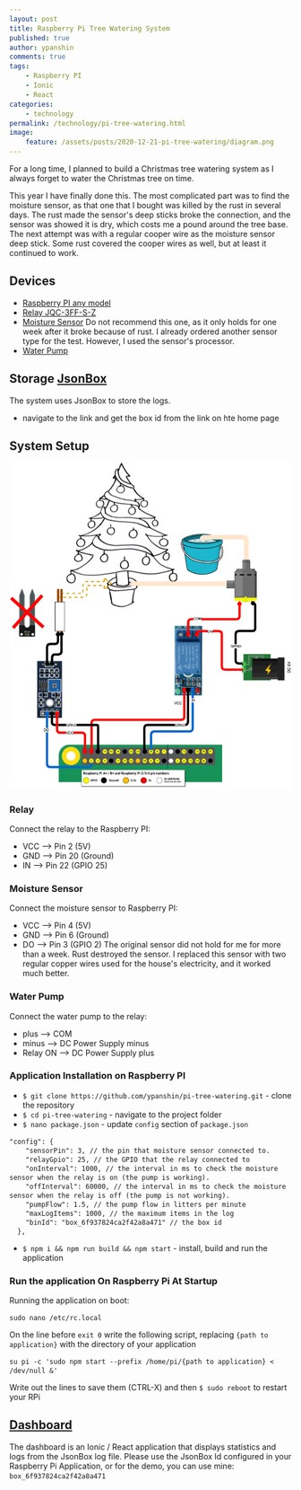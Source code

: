 ```yaml
---
layout: post
title: Raspberry Pi Tree Watering System
published: true
author: ypanshin
comments: true
tags:
    - Raspberry PI
    - Ionic
    - React
categories:
    - technology
permalink: /technology/pi-tree-watering.html
image:
    feature: /assets/posts/2020-12-21-pi-tree-watering/diagram.png
---
```

For a long time, I planned to build a Christmas tree watering system as I always forget to water the Christmas tree on time.
<!--more-->

This year I have finally done this. The most complicated part was to find the moisture sensor, as that one that I bought was killed by the rust in several days. The rust made the sensor's deep sticks broke the connection, and the sensor was showed it is dry, which costs me a pound around the tree base. 
The next attempt was with a regular cooper wire as the moisture sensor deep stick.
Some rust covered the cooper wires as well, but at least it continued to work.

## Devices
- [Raspberry PI any model](https://amzn.to/3nE8tsk)
- [Relay JQC-3FF-S-Z](https://amzn.to/38jBsez)
- [Moisture Sensor](https://amzn.to/3h5OksS) Do not recommend this one, as it only holds for one week after it broke because of rust. I already ordered another sensor type for the test. However, I used the sensor's processor.
- [Water Pump](https://amzn.to/2WwcDGI)

## Storage [JsonBox](https://jsonbox.io/)
The system uses JsonBox to store the logs.
- navigate to the link and get the box id from the link on hte home page
## System Setup
![Diagram](/assets/posts/2020-12-21-pi-tree-watering/diagram.png)
### Relay
Connect the relay to the Raspberry PI:
- VCC --> Pin 2 (5V)
- GND --> Pin 20 (Ground)
- IN  --> Pin 22 (GPIO 25)

### Moisture Sensor
Connect the moisture sensor to Raspberry PI:
- VCC --> Pin 4 (5V)
- GND --> Pin 6 (Ground)
- DO  --> Pin 3 (GPIO 2)
The original sensor did not hold for me for more than a week. Rust destroyed the sensor. I replaced this sensor with two regular copper wires used for the house's electricity, and it worked much better. 
### Water Pump
Connect the water pump to the relay:
- plus --> COM
- minus --> DC Power Supply minus
- Relay ON --> DC Power Supply plus

### Application Installation on Raspberry PI
- `$ git clone https://github.com/ypanshin/pi-tree-watering.git` - clone the repository
- `$ cd pi-tree-watering` - navigate to the project folder
- `$ nano package.json` - update `config` section of `package.json`
```
"config": {
    "sensorPin": 3, // the pin that moisture sensor connected to.
    "relayGpio": 25, // the GPIO that the relay connected to
    "onInterval": 1000, // the interval in ms to check the moisture sensor when the relay is on (the pump is working).
    "offInterval": 60000, // the interval in ms to check the moisture sensor when the relay is off (the pump is not working).
    "pumpFlow": 1.5, // the pump flow in litters per minute
    "maxLogItems": 1000, // the maximum items in the log
    "binId": "box_6f937824ca2f42a8a471" // the box id
  },
```
- `$ npm i && npm run build && npm start` - install, build and run the application

### Run the application On Raspberry Pi At Startup
Running the application on boot:
```
sudo nano /etc/rc.local
```
On the line before `exit 0` write the following script, replacing `{path to application}` with the directory of your application
```
su pi -c 'sudo npm start --prefix /home/pi/{path to application} < /dev/null &' 
```
Write out the lines to save them (CTRL-X) and then `$ sudo reboot` to restart your RPi

## [Dashboard](https://pi-tree-watering.tech.panshin.me)
The dashboard is an Ionic / React application that displays statistics and logs from the JsonBox log file.
Please use the JsonBox Id configured in your Raspberry Pi Application, or for the demo, you can use mine: `box_6f937824ca2f42a8a471`